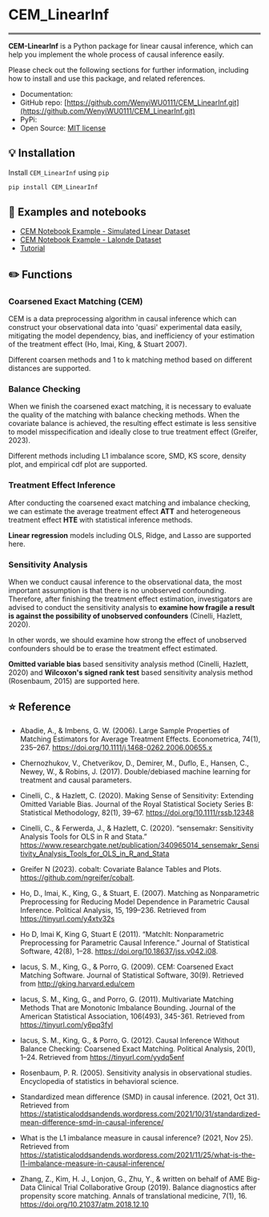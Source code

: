 # CEM_LinearInf

<div style="border-top: 4px solid gray;"></div>


**CEM-LinearInf** is a Python package for linear causal inference, which can help you implement the whole process of causal inference easily.

Please check out the following sections for further information, including how to install and use this package, and related references.

- Documentation: []()
- GitHub repo: [https://github.com/WenyiWU0111/CEM_LinearInf.git](https://github.com/WenyiWU0111/CEM_LinearInf.git)
- PyPi: []()
- Open Source: [MIT license](https://opensource.org/licenses/MIT)

## 💡 Installation

Install `CEM_LinearInf` using ``pip``

```bash
pip install CEM_LinearInf
```


## 📖 Examples and notebooks

- [CEM Notebook Example - Simulated Linear Dataset](CEM_Notebook_Example_Lalonde_Dataset.ipynb)
- [CEM Notebook Example - Lalonde Dataset](CEM_Notebook_Example_Lalonde_Dataset.ipynb)
- [Tutorial]()

## ✏️ Functions

### Coarsened Exact Matching (CEM)

   CEM is a data preprocessing algorithm in causal inference which can construct your observational data into 'quasi' experimental data easily, mitigating the model dependency, bias, and inefficiency of your estimation of the treatment effect (Ho, Imai, King, & Stuart 2007).
   
   Different coarsen methods and 1 to k matching method based on different distances are supported.

### Balance Checking

   When we finish the coarsened exact matching, it is necessary to evaluate the quality of the matching with balance checking methods. When the covariate balance is achieved, the resulting effect estimate is less sensitive to model misspecification and ideally close to true treatment effect (Greifer, 2023).  

   Different methods including L1 imbalance score, SMD, KS score, density plot, and empirical cdf plot are supported.

### Treatment Effect Inference

   After conducting the coarsened exact matching and imbalance checking, we can estimate the average treatment effect **ATT** and heterogeneous treatment effect **HTE** with statistical inference methods.

   **Linear regression** models including OLS, Ridge, and Lasso are supported here.

### Sensitivity Analysis

   When we conduct causal inference to the observational data, the most important assumption is that there is no unobserved confounding. Therefore, after finishing the treatment effect estimation, investigators are advised to conduct the sensitivity analysis to **examine how fragile a result is against the possibility of unobserved confounders** (Cinelli, Hazlett, 2020).  
   
   In other words, we should examine how strong the effect of unobserved confounders should be to erase the treatment effect estimated.
   
   **Omitted variable bias** based sensitivity analysis method (Cinelli, Hazlett, 2020) and **Wilcoxon's  signed rank test** based sensitivity analysis method (Rosenbaum, 2015) are supported here.


## ⭐️ Reference

- Abadie, A., & Imbens, G. W. (2006). Large Sample Properties of Matching Estimators for Average Treatment Effects. Econometrica, 74(1), 235–267. https://doi.org/10.1111/j.1468-0262.2006.00655.x

-  Chernozhukov, V., Chetverikov, D., Demirer, M., Duflo, E., Hansen, C., Newey, W., & Robins, J. (2017). Double/debiased machine learning for treatment and causal parameters.

-  Cinelli, C., & Hazlett, C. (2020). Making Sense of Sensitivity: Extending Omitted Variable Bias. Journal of the Royal Statistical Society Series B: Statistical Methodology, 82(1), 39–67. https://doi.org/10.1111/rssb.12348

-  Cinelli, C., & Ferwerda, J., & Hazlett, C. (2020). “sensemakr: Sensitivity Analysis Tools for OLS in R and Stata.” https://www.researchgate.net/publication/340965014_sensemakr_Sensitivity_Analysis_Tools_for_OLS_in_R_and_Stata

-  Greifer N (2023). cobalt: Covariate Balance Tables and Plots. https://github.com/ngreifer/cobalt.

-  Ho, D., Imai, K., King, G., & Stuart, E. (2007). Matching as Nonparametric Preprocessing for Reducing Model Dependence in Parametric Causal Inference. Political Analysis, 15, 199–236. Retrieved from https://tinyurl.com/y4xtv32s

-  Ho D, Imai K, King G, Stuart E (2011). “MatchIt: Nonparametric Preprocessing for Parametric Causal Inference.” Journal of Statistical Software, 42(8), 1–28. https://doi.org/10.18637/jss.v042.i08.

-  Iacus, S. M., King, G., & Porro, G. (2009). CEM: Coarsened Exact Matching Software. Journal of Statistical Software, 30(9). Retrieved from http://gking.harvard.edu/cem

-  Iacus, S. M., King, G., and Porro, G. (2011). Multivariate Matching Methods That are Monotonic Imbalance Bounding. Journal of the American Statistical Association, 106(493), 345-361. Retrieved from https://tinyurl.com/y6pq3fyl

-  Iacus, S. M., King, G., & Porro, G. (2012). Causal Inference Without Balance Checking: Coarsened Exact Matching. Political Analysis, 20(1), 1–24. Retrieved from https://tinyurl.com/yydq5enf

-  Rosenbaum, P. R. (2005). Sensitivity analysis in observational studies. Encyclopedia of statistics in behavioral science.

-  Standardized mean difference (SMD) in causal inference. (2021, Oct 31). Retrieved from https://statisticaloddsandends.wordpress.com/2021/10/31/standardized-mean-difference-smd-in-causal-inference/

-  What is the L1 imbalance measure in causal inference? (2021, Nov 25). Retrieved from https://statisticaloddsandends.wordpress.com/2021/11/25/what-is-the-l1-imbalance-measure-in-causal-inference/

-  Zhang, Z., Kim, H. J., Lonjon, G., Zhu, Y., & written on behalf of AME Big-Data Clinical Trial Collaborative Group (2019). Balance diagnostics after propensity score matching. Annals of translational medicine, 7(1), 16. https://doi.org/10.21037/atm.2018.12.10
